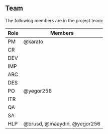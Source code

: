 ## Team

The following members are in the project team:

Role | Members
---|---
PM | @karato
CR | 
DEV | 
IMP | 
ARC | 
DES | 
PO | @yegor256
ITR | 
QA | 
SA | 
HLP | @brusd, @maaydin, @yegor256

